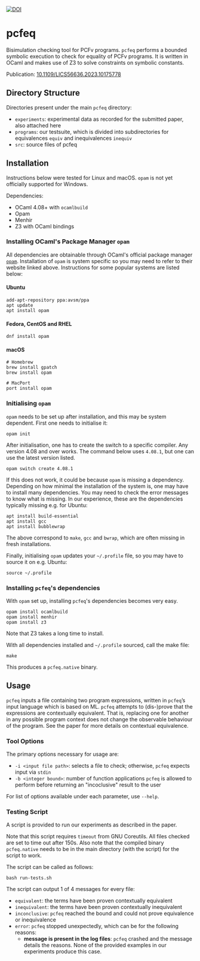 [![DOI](https://zenodo.org/badge/592539792.svg)](https://zenodo.org/badge/latestdoi/592539792)

# pcfeq
Bisimulation checking tool for PCFv programs. `pcfeq` performs a bounded symbolic execution to check for equality of PCFv programs. It is written in OCaml and makes use of Z3 to solve constraints on symbolic constants.

Publication: [10.1109/LICS56636.2023.10175778](https://doi.org/10.1109/LICS56636.2023.10175778)

## Directory Structure

Directories present under the main `pcfeq` directory:
- `experiments`: experimental data as recorded for the submitted paper, also attached here
- `programs`: our testsuite, which is divided into subdirectories for equivalences `equiv` and inequivalences `inequiv`
- `src`: source files of pcfeq

## Installation

Instructions below were tested for Linux and macOS. `opam` is not yet officially supported for Windows.

Dependencies:
- OCaml 4.08+ with `ocamlbuild`
- Opam
- Menhir
- Z3 with OCaml bindings

### Installing OCaml's Package Manager `opam`

All dependencies are obtainable through OCaml's official package manager [`opam`](http://opam.ocaml.org/doc/Install.html). Installation of `opam` is system specific so you may need to refer to their website linked above. Instructions for some popular systems are listed below:
#### Ubuntu
```
add-apt-repository ppa:avsm/ppa
apt update
apt install opam
```
#### Fedora, CentOS and RHEL
```
dnf install opam
```
#### macOS
```
# Homebrew
brew install gpatch
brew install opam

# MacPort
port install opam
```

### Initialising `opam`

`opam` needs to be set up after installation, and this may be system dependent. First one needs to initialise it:
```
opam init
```
After initialisation, one has to create the switch to a specific compiler. Any version 4.08 and over works. The command below uses `4.08.1`, but one can use the latest version listed.
```
opam switch create 4.08.1
```
If this does not work, it could be because `opam` is missing a dependency. Depending on how minimal the installation of the system is, one may have to install many dependencies. You may need to check the error messages to know what is missing. In our experience, these are the dependencies typically missing e.g. for Ubuntu:
```
apt install build-essential
apt install gcc
apt install bubblewrap
```
The above correspond to `make`, `gcc` and `bwrap`, which are often missing in fresh installations.

Finally, initialising `opam` updates your `~/.profile` file, so you may have to source it on e.g. Ubuntu:
```
source ~/.profile
```

### Installing `pcfeq`'s dependencies

With `opam` set up, installing `pcfeq`'s dependencies becomes very easy.
```
opam install ocamlbuild
opam install menhir
opam install z3
```
Note that Z3 takes a long time to install.

With all dependencies installed and `~/.profile` sourced, call the make file:
```
make
```
This produces a `pcfeq.native` binary.

## Usage

`pcfeq` inputs a file containing two program expressions, written in `pcfeq`’s input language which is based on ML. `pcfeq` attempts to (dis-)prove that the expressions are contextually equivalent. That is, replacing one for another in any possible program context does not change the observable behaviour of the program. See the paper for more details on contextual equivalence.

### Tool Options

The primary options necessary for usage are:

- `-i <input file path>`: selects a file to check; otherwise, `pcfeq` expects input via `stdin`
- `-b <integer bound>`: number of function applications `pcfeq` is allowed to perform before returning an "incoclusive" result to the user

For list of options available under each parameter, use `--help`.

### Testing Script

A script is provided to run our experiments as described in the paper.

Note that this script requires `timeout` from GNU Coreutils. All files checked are set to time out after 150s. Also note that the compiled binary `pcfeq.native` needs to be in the main directory (with the script) for the script to work.

The script can be called as follows:

```
bash run-tests.sh
```

The script can output 1 of 4 messages for every file:
- `equivalent`: the terms have been proven contextually equivalent
- `inequivalent`: the terms have been proven contextually inequivalent
- `inconclusive`: `pcfeq` reached the bound and could not prove equivalence or inequivalence
- `error`: `pcfeq` stopped unexpectedly, which can be for the following reasons:
  - **message is present in the log files**: `pcfeq` crashed and the message details the reasons. None of the provided examples in our experiments produce this case.
